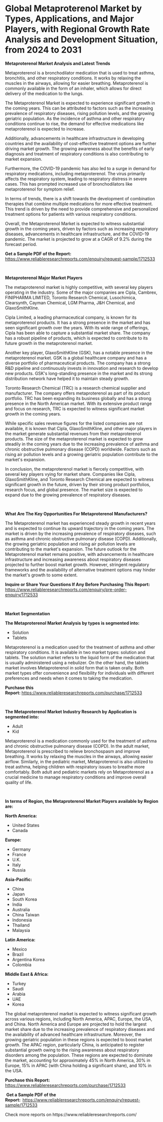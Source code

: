 <p><h1>Global Metaproterenol Market by Types, Applications, and Major Players, with Regional Growth Rate Analysis and Development Situation, from 2024 to 2031</h1></p><p><strong>Metaproterenol Market Analysis and Latest Trends</strong></p>
<p><p>Metaproterenol is a bronchodilator medication that is used to treat asthma, bronchitis, and other respiratory conditions. It works by relaxing the muscles in the airways, allowing for easier breathing. Metaproterenol is commonly available in the form of an inhaler, which allows for direct delivery of the medication to the lungs.</p><p>The Metaproterenol Market is expected to experience significant growth in the coming years. This can be attributed to factors such as the increasing prevalence of respiratory diseases, rising pollution levels, and the growing geriatric population. As the incidence of asthma and other respiratory conditions continue to rise, the demand for effective medications like metaproterenol is expected to increase.</p><p>Additionally, advancements in healthcare infrastructure in developing countries and the availability of cost-effective treatment options are further driving market growth. The growing awareness about the benefits of early diagnosis and treatment of respiratory conditions is also contributing to market expansion.</p><p>Furthermore, the COVID-19 pandemic has also led to a surge in demand for respiratory medications, including metaproterenol. The virus primarily affects the respiratory system, leading to respiratory distress in severe cases. This has prompted increased use of bronchodilators like metaproterenol for symptom relief.</p><p>In terms of trends, there is a shift towards the development of combination therapies that combine multiple medications for more effective treatment. This trend is driven by the need to provide comprehensive and personalized treatment options for patients with various respiratory conditions.</p><p>Overall, the Metaproterenol Market is expected to witness substantial growth in the coming years, driven by factors such as increasing respiratory diseases, advancements in healthcare infrastructure, and the COVID-19 pandemic. The market is projected to grow at a CAGR of 9.2% during the forecast period.</p></p>
<p><strong>Get a Sample PDF of the Report:&nbsp;</strong> <a href="https://www.reliableresearchreports.com/enquiry/request-sample/1712533">https://www.reliableresearchreports.com/enquiry/request-sample/1712533</a></p>
<p>&nbsp;</p>
<p><strong>Metaproterenol Major Market Players</strong></p>
<p><p>The metaproterenol market is highly competitive, with several key players operating in the industry. Some of the major companies are Cipla, Cambrex, FINIPHARMA LIMITED, Toronto Research Chemical, Lusochimica, Clearsynth, Cayman Chemical, LGM Pharma, J&H Chemical, and GlaxoSmithKline. </p><p>Cipla Limited, a leading pharmaceutical company, is known for its metaproterenol products. It has a strong presence in the market and has seen significant growth over the years. With its wide range of offerings, Cipla has been able to capture a substantial market share. The company has a robust pipeline of products, which is expected to contribute to its future growth in the metaproterenol market.</p><p>Another key player, GlaxoSmithKline (GSK), has a notable presence in the metaproterenol market. GSK is a global healthcare company and has a diverse portfolio of pharmaceutical products. The company has a strong R&D pipeline and continuously invests in innovation and research to develop new products. GSK's long-standing presence in the market and its strong distribution network have helped it to maintain steady growth. </p><p>Toronto Research Chemical (TRC) is a research chemical supplier and manufacturer. The company offers metaproterenol as part of its product portfolio. TRC has been expanding its business globally and has a strong presence in the North American market. With its extensive product range and focus on research, TRC is expected to witness significant market growth in the coming years.</p><p>While specific sales revenue figures for the listed companies are not available, it is known that Cipla, GlaxoSmithKline, and other major players in the market generate substantial revenues from their metaproterenol products. The size of the metaproterenol market is expected to grow steadily in the coming years due to the increasing prevalence of asthma and chronic obstructive pulmonary disease (COPD) worldwide. Factors such as rising air pollution levels and a growing geriatric population contribute to the market's expansion.</p><p>In conclusion, the metaproterenol market is fiercely competitive, with several key players vying for market share. Companies like Cipla, GlaxoSmithKline, and Toronto Research Chemical are expected to witness significant growth in the future, driven by their strong product portfolios, research focus, and global presence. The market size is expected to expand due to the growing prevalence of respiratory diseases.</p></p>
<p>&nbsp;</p>
<p><strong>What Are The Key Opportunities For Metaproterenol Manufacturers?</strong></p>
<p><p>The Metaproterenol market has experienced steady growth in recent years and is expected to continue its upward trajectory in the coming years. The market is driven by the increasing prevalence of respiratory diseases, such as asthma and chronic obstructive pulmonary disease (COPD). Additionally, the growing geriatric population and rising air pollution levels are contributing to the market's expansion. The future outlook for the Metaproterenol market remains positive, with advancements in healthcare infrastructure and increasing awareness about respiratory diseases projected to further boost market growth. However, stringent regulatory frameworks and the availability of alternative treatment options may hinder the market's growth to some extent.</p></p>
<p><strong>Inquire or Share Your Questions If Any Before Purchasing This Report:</strong> <a href="https://www.reliableresearchreports.com/enquiry/pre-order-enquiry/1712533">https://www.reliableresearchreports.com/enquiry/pre-order-enquiry/1712533</a></p>
<p>&nbsp;</p>
<p><strong>Market Segmentation</strong></p>
<p><strong>The Metaproterenol Market Analysis by types is segmented into:</strong></p>
<p><ul><li>Solution</li><li>Tablets</li></ul></p>
<p><p>Metaproterenol is a medication used for the treatment of asthma and other respiratory conditions. It is available in two market types: solution and tablets. The solution market refers to the liquid form of the medication that is usually administered using a nebulizer. On the other hand, the tablets market involves Metaproterenol in solid form that is taken orally. Both market types offer convenience and flexibility for individuals with different preferences and needs when it comes to taking the medication.</p></p>
<p><strong>Purchase this Report:&nbsp;</strong><a href="https://www.reliableresearchreports.com/purchase/1712533">https://www.reliableresearchreports.com/purchase/1712533</a></p>
<p>&nbsp;</p>
<p><strong>The Metaproterenol Market Industry Research by Application is segmented into:</strong></p>
<p><ul><li>Adult</li><li>Kid</li></ul></p>
<p><p>Metaproterenol is a medication commonly used for the treatment of asthma and chronic obstructive pulmonary disease (COPD). In the adult market, Metaproterenol is prescribed to relieve bronchospasm and improve breathing. It works by relaxing the muscles in the airways, allowing easier airflow. Similarly, in the pediatric market, Metaproterenol is also utilized to treat asthma, helping children with respiratory issues to breathe more comfortably. Both adult and pediatric markets rely on Metaproterenol as a crucial medicine to manage respiratory conditions and improve overall quality of life.</p></p>
<p>&nbsp;</p>
<p><strong>In terms of Region, the Metaproterenol Market Players available by Region are:</strong></p>
<p>
    <p> <strong> North America: </strong>
        <ul>
            <li>United States</li>
            <li>Canada</li>
        </ul>
        </p> 
    <p> <strong> Europe: </strong>
        <ul>
            <li>Germany</li>
            <li>France</li>
            <li>U.K.</li>
            <li>Italy</li>
            <li>Russia</li>
        </ul>
        </p> 
    <p> <strong> Asia-Pacific: </strong>
        <ul>
            <li>China</li>
            <li>Japan</li>
            <li>South Korea</li>
            <li>India</li>
            <li>Australia</li>
            <li>China Taiwan</li>
            <li>Indonesia</li>
            <li>Thailand</li>
            <li>Malaysia</li>
        </ul>
        </p> 
    <p> <strong> Latin America: </strong>
        <ul>
            <li>Mexico</li>
            <li>Brazil</li>
            <li>Argentina Korea</li>
            <li>Colombia</li>
        </ul>
        </p> 
    <p> <strong> Middle East & Africa: </strong>
        <ul>
            <li>Turkey</li>
            <li>Saudi</li>
            <li>Arabia</li>
            <li>UAE</li>
            <li>Korea</li>
        </ul>
    </p>
    </p>
<p><p>The global metaproterenol market is expected to witness significant growth across various regions, including North America, APAC, Europe, the USA, and China. North America and Europe are projected to hold the largest market share due to the increasing prevalence of respiratory diseases and the availability of advanced healthcare infrastructure. Moreover, the growing geriatric population in these regions is expected to boost market growth. The APAC region, particularly China, is anticipated to register substantial growth owing to the rising awareness about respiratory disorders among the population. These regions are expected to dominate the market, accounting for approximately 45% in North America, 30% in Europe, 15% in APAC (with China holding a significant share), and 10% in the USA.</p></p>
<p><strong>Purchase this Report: </strong><a href="https://www.reliableresearchreports.com/purchase/1712533">https://www.reliableresearchreports.com/purchase/1712533</a></p>
<p>&nbsp;<strong>Get a Sample PDF of the Report:&nbsp;&nbsp;</strong><a href="https://www.reliableresearchreports.com/enquiry/request-sample/1712533">https://www.reliableresearchreports.com/enquiry/request-sample/1712533</a></p>
<p><strong></strong></p>
<p>Check more reports on https://www.reliableresearchreports.com/</p>